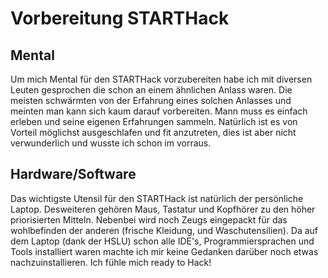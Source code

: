 # Vorbereitung STARTHack

## Mental
Um mich Mental für den STARTHack vorzubereiten habe ich mit diversen Leuten gesprochen die schon an einem ähnlichen
Anlass waren. Die meisten schwärmten von der Erfahrung eines solchen Anlasses und meinten man kann sich kaum
darauf vorbereiten. Mann muss es einfach erleben und seine eigenen Erfahrungen sammeln. Natürlich ist es von Vorteil
möglichst ausgeschlafen und fit anzutreten, dies ist aber nicht verwunderlich und wusste ich schon im vorraus.

## Hardware/Software
Das wichtigste Utensil für den STARTHack ist natürlich der persönliche Laptop. Desweiteren gehören Maus, Tastatur und
Kopfhörer zu den höher priorisierten Mitteln. Nebenbei wird noch Zeugs eingepackt für das wohlbefinden der anderen
(frische Kleidung, und Waschutensilien).
Da auf dem Laptop (dank der HSLU) schon alle IDE's, Programmiersprachen und Tools installiert waren machte ich mir keine
Gedanken darüber noch etwas nachzuinstallieren. Ich fühle mich ready to Hack!